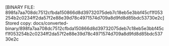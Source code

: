[BINARY FILE: 898fa7aa708dc7512cfbda150866d8d39732075deb7c18eb5e3bbf45cf1f053254b2c0234ff2da57f2e88e39d78c4971574d709a8d9fd8d85bdc53730e2c]
Stored copy: docs/converted-binary/898fa7aa708dc7512cfbda150866d8d39732075deb7c18eb5e3bbf45cf1f053254b2c0234ff2da57f2e88e39d78c4971574d709a8d9fd8d85bdc53730e2c
